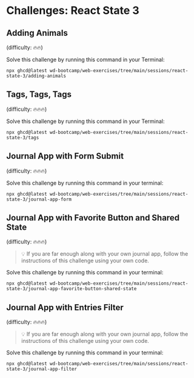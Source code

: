 # Challenges: React State 3

## Adding Animals

(difficulty: 🔥🔥)

Solve this challenge by running this command in your Terminal:

```
npx ghcd@latest wd-bootcamp/web-exercises/tree/main/sessions/react-state-3/adding-animals
```

## Tags, Tags, Tags

(difficulty: 🔥🔥🔥)

Solve this challenge by running this command in your Terminal:

```
npx ghcd@latest wd-bootcamp/web-exercises/tree/main/sessions/react-state-3/tags
```

## Journal App with Form Submit

(difficulty: 🔥🔥🔥)

Solve this challenge by running this command in your terminal:

```
npx ghcd@latest wd-bootcamp/web-exercises/tree/main/sessions/react-state-3/journal-app-form
```

## Journal App with Favorite Button and Shared State

(difficulty: 🔥🔥🔥)

> 💡 If you are far enough along with your own journal app, follow the
> instructions of this challenge using your own code.

Solve this challenge by running this command in your terminal:

```
npx ghcd@latest wd-bootcamp/web-exercises/tree/main/sessions/react-state-3/journal-app-favorite-button-shared-state
```

## Journal App with Entries Filter

(difficulty: 🔥🔥🔥)

> 💡 If you are far enough along with your own journal app, follow the
> instructions of this challenge using your own code.

Solve this challenge by running this command in your terminal:

```
npx ghcd@latest wd-bootcamp/web-exercises/tree/main/sessions/react-state-3/journal-app-filter
```
